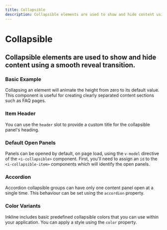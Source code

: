 ```yaml
---
title: Collapsible
description: Collapsible elements are used to show and hide content using a smooth reveal transition. 
---
```


<script setup>
import * as examples from '../../../../examples/components/collapsible'
</script>

# Collapsible

## Collapsible elements are used to show and hide content using a smooth reveal transition. 

### Basic Example
Collapsing an element will animate the height from zero to its default value. This component is useful for creating clearly separated content sections such as FAQ pages.

<example :component="examples.ICollapsibleBasicExample" :html="examples.ICollapsibleBasicExampleHTML"></example>

### Item Header
You can use the `header` slot to provide a custom title for the collapsible panel's heading. 

<example :component="examples.ICollapsibleHeaderExample" :html="examples.ICollapsibleHeaderExampleHTML"></example>

### Default Open Panels
Panels can be opened by default, on page load, using the `v-model` directive of the `<i-collapsible>` component. First, you'll need to assign an `id` to the `<i-collapsible-item>` components which will identify the open panels.
 
 <example :component="examples.ICollapsibleDefaultOpenExample" :html="examples.ICollapsibleDefaultOpenExampleHTML" :js="examples.ICollapsibleDefaultOpenExampleJS"></example>

### Accordion
Accordion collapsible groups can have only one content panel open at a single time. This behaviour can be set using the `accordion` property.

<example :component="examples.ICollapsibleAccordionExample" :html="examples.ICollapsibleAccordionExampleHTML"></example>

### Color Variants
Inkline includes basic predefined collapsible colors that you can use within your application. You can apply a style using the `color` property.

<example :component="examples.ICollapsibleColorVariantsExample" :html="examples.ICollapsibleColorVariantsExampleHTML"></example>
